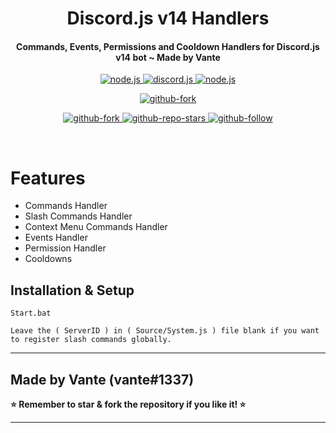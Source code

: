 <h1 align="center">
   Discord.js v14 Handlers
</h1>
<h4 align="center">Commands, Events, Permissions and Cooldown Handlers for Discord.js v14 bot ~ Made by Vante</h4>

<p align="center">
<a href="https://nodejs.org/en/download/">
   <img src="https://img.shields.io/badge/node-16.9.x-brightgreen?style=for-the-badge" alt="node.js">
</a>

<a href="https://github.com/discordjs/discord.js/">
   <img src="https://img.shields.io/badge/discord.js-v14-blue?style=for-the-badge" alt="discord.js">
</a>

<a href="https://github.com/vantexsrd/discord-js-bot">
   <img src="https://img.shields.io/badge/version-latest-red?style=for-the-badge" alt="node.js">
</a>

</p>


<p align="center">
   
<a href="https://github.com/vantexsrd/discord-js-bot/fork">
   <img src="https://img.shields.io/badge/Fork-github-blueviolet?logo=githubactions&logoColor=white&style=for-the-badge" alt="github-fork">
</a>
</p>    


<p align="center">

<a href="https://github.com/vantexsrd/discord-js-bot">
   <img src="https://img.shields.io/github/forks/vantexsrd/discord-js-bot?logo=githubactions&logoColor=success&style=social" alt="github-fork">
</a>

<a href="https://github.com/vantexsrd/discord-js-bot">
   <img src="https://img.shields.io/github/stars/vantexsrd/discord-js-bot?label=Stars&logo=ReverbNation&&logoColor=yellow&style=social" alt="github-repo-stars">
</a>

<a href="https://github.com/vantexsrd">
   <img src="https://img.shields.io/github/followers/vantexsrd?label=Follow&logo=github&style=social" alt="github-follow">
</a>
  
</p>

<br>

# Features
- Commands Handler
- Slash Commands Handler
- Context Menu Commands Handler
- Events Handler
- Permission Handler
- Cooldowns

## Installation & Setup
```fix
Start.bat

Leave the ( ServerID ) in ( Source/System.js ) file blank if you want to register slash commands globally.
```
---

## Made by Vante (vante#1337)

**⭐ Remember to star & fork the repository if you like it! ⭐**

---
